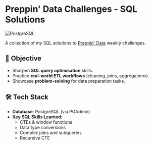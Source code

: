 # Preppin' Data Challenges - SQL Solutions

![PostgreSQL](https://img.shields.io/badge/PostgreSQL-Compatible-brightgreen)

A collection of my SQL solutions to [Preppin' Data](https://preppindata.blogspot.com/) weekly challenges.

## 🎯 **Objective**  
- Sharpen **SQL query optimisation** skills.  
- Practice **real-world ETL workflows** (cleaning, joins, aggregations).  
- Showcase **problem-solving** for data preparation tasks.  

## 🛠 **Tech Stack**  
- **Database**: PostgreSQL (via PGAdmin)  
- **Key SQL Skills Learned**:  
  - CTEs & window functions  
  - Data type conversions  
  - Complex joins and subqueries
  - Recursive CTE
